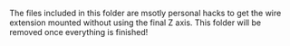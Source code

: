 The files included in this folder are msotly personal hacks to get the wire extension mounted without using the final Z axis. This folder will be removed once everything is finished!
